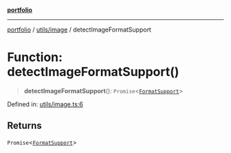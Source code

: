[**portfolio**](../../../README.md)

***

[portfolio](../../../modules.md) / [utils/image](../README.md) / detectImageFormatSupport

# Function: detectImageFormatSupport()

> **detectImageFormatSupport**(): `Promise`\<[`FormatSupport`](../interfaces/FormatSupport.md)\>

Defined in: [utils/image.ts:6](https://github.com/tnorlund/Portfolio/blob/187460003383ab25549f0023f303010e8b254201/portfolio/utils/image.ts#L6)

## Returns

`Promise`\<[`FormatSupport`](../interfaces/FormatSupport.md)\>

